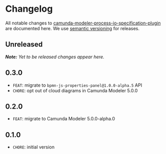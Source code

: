 # Changelog

All notable changes to [camunda-modeler-process-io-specification-plugin](https://github.com/camunda/camunda-modeler-process-io-specification-plugin) are documented here. We use [semantic versioning](http://semver.org/) for releases.

## Unreleased

___Note:__ Yet to be released changes appear here._

## 0.3.0

* `FEAT`: migrate to `bpmn-js-properties-panel@1.0.0-alpha.5` API
* `CHORE`: opt out of cloud diagrams in Camunda Modeler 5.0.0

## 0.2.0

* `FEAT`: migrate to Camunda Modeler 5.0.0-alpha.0

## 0.1.0

* `CHORE`: initial version
